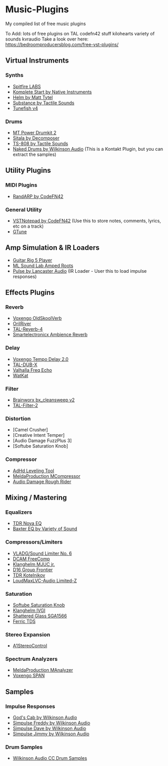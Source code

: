 # Music-Plugins
My compiled list of free music plugins

To Add:
lots of free plugins on TAL
codefn42 stuff
kilohearts
variety of sounds
kvraudio
Take a look over here: https://bedroomproducersblog.com/free-vst-plugins/

## Virtual Instruments
### Synths
* [Spitfire LABS](https://www.spitfireaudio.com/labs/)
* [Komplete Start by Native Instruments](https://www.native-instruments.com/en/products/komplete/bundles/komplete-start/)
* [Helm by Matt Tytel](https://tytel.org/helm/)
* [Substance by Tactile Sounds](https://www.pluginboutique.com/product/1-Instruments/4-Synth/377-TS-Substance)
* [Tunefish v4](https://www.tunefish-synth.com/)

### Drums
* [MT Power Drumkit 2](https://www.powerdrumkit.com/)
* [Sitala by Decomposer](https://decomposer.de/sitala/)
* [TS-808 by Tactile Sounds](https://www.pluginboutique.com/product/1-Instruments/7-Drum-Machine/376-TS-808)
* [Naked Drums by Wilkinson Audio](https://wilkinsonaudio.com/collections/free/products/naked-drums) (This is a Kontakt Plugin, but you can extract the samples)

## Utility Plugins
### MIDI Plugins
* [RandARP by CodeFN42](https://www.codefn42.com/randarp/index.html)

### General Utility
* [VSTNotepad by CodeFN42](https://www.codefn42.com/vstnotepad/index.html) (Use this to store notes, comments, lyrics, etc on a track)
* [GTune](https://www.gvst.co.uk/gtune.htm)

## Amp Simulation & IR Loaders
* [Guitar Rig 5 Player](https://www.native-instruments.com/en/products/komplete/guitar/guitar-rig-5-player/)
* [ML Sound Lab Amped Roots](https://ml-sound-lab.com/)
* [Pulse by Lancaster Audio](https://lancasteraudio.com/pulse/) (IR Loader - User this to load impulse responses)

## Effects Plugins
### Reverb
* [Voxengo OldSkoolVerb](https://www.voxengo.com/product/oldskoolverb/)
* [OrilRiver](https://www.kvraudio.com/product/orilriver-by-denis-tihanov)
* [TAL-Reverb-4](https://tal-software.com/products/tal-reverb-4)
* [Smartelectronicx Ambience Reverb](http://magnus.smartelectronix.com/)

### Delay
* [Voxengo Tempo Delay 2.0](https://www.voxengo.com/product/tempodelay/)
* [TAL-DUB-X](https://tal-software.com/products/tal-dub-x)
* [Valhalla Freq Echo](https://valhalladsp.com/shop/delay/valhalla-freq-echo/)
* [WatKat](https://www.genuinesoundware.com/?a=showproduct&b=36)

### Filter
* [Brainworx bx_cleansweep v2](https://www.plugin-alliance.com/en/products/bx_cleansweep_v2.html)
* [TAL-Filter-2](https://tal-software.com/products/tal-filter)

### Distortion
* [Camel Crusher]
* [Creative Intent Temper]
* [Audio Damage FuzzPlus 3]
* [Softube Saturation Knob]

### Compressor
* [AdHd Leveling Tool](https://audiotools.se/downloads/leveling-tool/)
* [MeldaProduction MCompressor](https://www.meldaproduction.com/MCompressor)
* [Audio Damage Rough Rider](https://www.meldaproduction.com/MCompressor)

## Mixing / Mastering
### Equalizers
* [TDR Nova EQ](https://www.tokyodawn.net/tdr-nova/)
* [Baxter EQ by Variety of Sound](https://varietyofsound.wordpress.com/2011/09/26/baxtereq-%E2%80%93-released-today/)

### Compressors/Limiters
* [VLADG/Sound Limiter No. 6](https://vladgsound.wordpress.com/plugins/limiter6/)
* [DCAM FreeComp](https://www.fxpansion.com/products/dcamfreecomp/)
* [Klanghelm MJUC jr.](https://klanghelm.com/contents/products/MJUCjr/MJUCjr.php)
* [D16 Group Frontier](https://d16.pl/frontier)
* [TDR Kotelnikov](https://www.tokyodawn.net/tdr-kotelnikov/)
* [LoudMaxLVC-Audio Limited-Z](https://lvcaudio.com/plugins/limited-z/)

### Saturation
* [Softube Saturation Knob](https://www.softube.com/saturationknob#/)
* [Klanghelm IVGI](https://klanghelm.com/contents/products/IVGI/IVGI.php)
* [Shattered Glass SGA1566](http://shatteredglassaudio.com/product/104)
* [Ferric TDS](https://varietyofsound.wordpress.com/2010/04/02/ferrictds-updates-to-1-5/)

### Stereo Expansion
* [A1StereoControl](http://www.alexhilton.net/A1AUDIO/index.php/a1stereocontrol)

### Spectrum Analyzers
* [MeldaProduction MAnalyzer](https://www.meldaproduction.com/MAnalyzer)
* [Voxengo SPAN](https://www.voxengo.com/product/span/)

## Samples
### Impulse Responses
* [God's Cab by Wilkinson Audio](https://wilkinsonaudio.com/products/gods-cab)
* [Simpulse Freddy by Wilkinson Audio](https://wilkinsonaudio.com/collections/free/products/simpulse-freddy)
* [Simpulse Dave by Wilkinson Audio](https://wilkinsonaudio.com/collections/free/products/simpulse-dave)
* [Simpulse Jimmy by Wilkinson Audio](https://wilkinsonaudio.com/collections/free/products/simpulse-jimmy)

### Drum Samples
* [Wilkinson Audio CC Drum Samples](https://wilkinsonaudio.com/collections/free/products/wilkinson-audio-cc-drum-samples)
